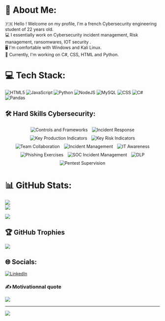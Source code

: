# 💫 About Me:
🇫🇷 Hello ! Welcome on my profile, I'm a french Cybersecurity engineering student of 22 years old.<br>💻 I essentially work on Cybersecurity incident management, Risk management, ransomwares, IOT security .<br>🖥️ I'm comfortable with Windows and Kali Linux.<br>📱 Currently, I'm working on C#, CSS, HTML and Python.


# 💻 Tech Stack:
![HTML5](https://img.shields.io/badge/html5-%23E34F26.svg?style=for-the-badge&logo=html5&logoColor=white) ![JavaScript](https://img.shields.io/badge/javascript-%23323330.svg?style=for-the-badge&logo=javascript&logoColor=%23F7DF1E) ![Python](https://img.shields.io/badge/python-3670A0?style=for-the-badge&logo=python&logoColor=ffdd54) ![NodeJS](https://img.shields.io/badge/node.js-6DA55F?style=for-the-badge&logo=node.js&logoColor=white) ![MySQL](https://img.shields.io/badge/mysql-4479A1.svg?style=for-the-badge&logo=mysql&logoColor=white) ![CSS](https://img.shields.io/badge/CSS3-1572B6?style=for-the-badge&logo=css3&logoColor=white) ![C#](https://img.shields.io/badge/C%23-239120?style=for-the-badge&logo=c-sharp&logoColor=white) ![Pandas](https://img.shields.io/badge/Pandas-150458?style=for-the-badge&logo=pandas&logoColor=white)

## 🛠️ Hard Skills Cybersecurity:

<div align="center">
  <img src="https://img.shields.io/badge/Controls%20and%20Frameworks-4CAF50?style=for-the-badge&logo=checkmarx&logoColor=white" alt="Controls and Frameworks " style="margin: 5px;" />
  <img src="https://img.shields.io/badge/Incident%20Response-FF5722?style=for-the-badge&logo=servicenow&logoColor=white" alt="Incident Response " style="margin: 5px;" /> 
  <img src="https://img.shields.io/badge/KPI-2196F3?style=for-the-badge&logo=bar-chart&logoColor=white" alt="Key Production Indicators " style="margin: 5px;" /> 
  <img src="https://img.shields.io/badge/KRI-673AB7?style=for-the-badge&logo=linegraph&logoColor=white" alt="Key Risk Indicators " style="margin: 5px;" /> 
  <img src="https://img.shields.io/badge/Team%20Collaboration-FFC107?style=for-the-badge&logo=microsoftteams&logoColor=white" alt="Team Collaboration " style="margin: 5px;" /> 
  <img src="https://img.shields.io/badge/Incident%20Management-795548?style=for-the-badge&logo=incidentiq&logoColor=white" alt="Incident Management " style="margin: 5px;" /> 
  <img src="https://img.shields.io/badge/IT%20Awareness-009688?style=for-the-badge&logo=educational&logoColor=white" alt="IT Awareness " style="margin: 5px;" /> 
  <img src="https://img.shields.io/badge/Phishing%20Exercises-E91E63?style=for-the-badge&logo=phishing&logoColor=white" alt="Phishing Exercises " style="margin: 5px;" /> 
  <img src="https://img.shields.io/badge/SOC%20Incident%20Management-607D8B?style=for-the-badge&logo=security&logoColor=white" alt="SOC Incident Management " style="margin: 5px;" /> 
  <img src="https://img.shields.io/badge/DLP-3F51B5?style=for-the-badge&logo=databricks&logoColor=white" alt="DLP " style="margin: 5px;" /> 
  <img src="https://img.shields.io/badge/Pentest%20Supervision-8BC34A?style=for-the-badge&logo=hackthebox&logoColor=white" alt="Pentest Supervision " style="margin: 5px;" /> 
</div>


# 📊 GitHub Stats:
![](https://github-readme-stats.vercel.app/api?username=RiyadBelabbas&theme=dark&hide_border=true&include_all_commits=true&count_private=true)<br/>
![](https://github-readme-streak-stats.herokuapp.com/?user=RiyadBelabbas&theme=dark&hide_border=true)<br/>

![](https://github-readme-stats.vercel.app/api/top-langs/?username=RiyadBelabbas&theme=dark&hide_border=true&include_all_commits=true&count_private=true&layout=compact)

## 🏆 GitHub Trophies

![](https://github-profile-trophy.vercel.app/?username=RiyadBelabbas&theme=radical&no-frame=false&no-bg=true&margin-w=4)

## 🌐 Socials:
[![LinkedIn](https://img.shields.io/badge/LinkedIn-%230077B5.svg?logo=linkedin&logoColor=white)](https://linkedin.com/in/www.linkedin.com/in/riyad-belabbas-96baa02bb) 


### ✍️ Motivationnal quote
![](https://quotes-github-readme.vercel.app/api?type=horizontal&theme=radical)

---
[![](https://visitcount.itsvg.in/api?id=RiyadBelabbas&icon=0&color=0)](https://visitcount.itsvg.in)
